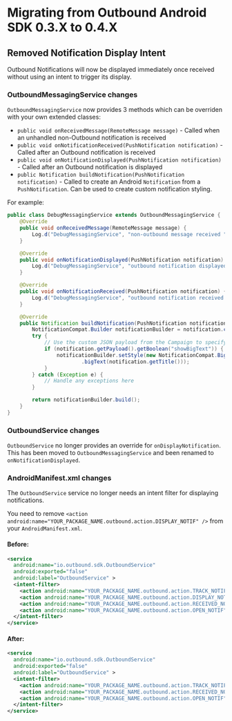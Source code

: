 # Migrating from Outbound Android SDK 0.3.X to 0.4.X

## Removed Notification Display Intent
Outbound Notifications will now be displayed immediately once received without using an intent to trigger its display.

### OutboundMessagingService changes

`OutboundMessagingService` now provides 3 methods which can be overriden with your own extended classes:
- `public void onReceivedMessage(RemoteMessage message)` - Called when an unhandled non-Outbound notification is received
- `public void onNotificationReceived(PushNotification notification)` - Called after an Outbound notification is received
- `public void onNotificationDisplayed(PushNotification notification)` - Called after an Outbound notification is displayed
- `public Notification buildNotification(PushNotification notification)` - Called to create an Android `Notification` from a `PushNotification`. Can be used to create custom notification styling.

For example:
```java
public class DebugMessagingService extends OutboundMessagingService {
    @Override
    public void onReceivedMessage(RemoteMessage message) {
        Log.d("DebugMessagingService", "non-outbound message received " + message.getMessageId());
    }

    @Override
    public void onNotificationDisplayed(PushNotification notification) {
        Log.d("DebugMessagingService", "outbound notification displayed " + notification.getInstanceId());
    }

    @Override
    public void onNotificationReceived(PushNotification notification) {
        Log.d("DebugMessagingService", "outbound notification received " + notification.getInstanceId());
    }

    @Override
    public Notification buildNotification(PushNotification notification) {
        NotificationCompat.Builder notificationBuilder = notification.createNotificationBuilder(this);
        try {
            // Use the custom JSON payload from the Campaign to specify your own custom fields
            if (notification.getPayload().getBoolean("showBigText")) {
                notificationBuilder.setStyle(new NotificationCompat.BigTextStyle()
                        .bigText(notification.getTitle()));
            }
        } catch (Exception e) {
            // Handle any exceptions here
        }

        return notificationBuilder.build();
    }
}
```

### OutboundService changes
`OutboundService` no longer provides an override for `onDisplayNotification`.
This has been moved to `OutboundMessagingService` and been renamed to `onNotificationDisplayed`.

### AndroidManifest.xml changes

The `OutboundService` service no longer needs an intent filter for displaying notifications.

You need to remove `<action android:name="YOUR_PACKAGE_NAME.outbound.action.DISPLAY_NOTIF" />` from your `AndroidManifest.xml`.

#### Before:

```xml
<service
  android:name="io.outbound.sdk.OutboundService"
  android:exported="false"
  android:label="OutboundService" >
  <intent-filter>
    <action android:name="YOUR_PACKAGE_NAME.outbound.action.TRACK_NOTIF" />
    <action android:name="YOUR_PACKAGE_NAME.outbound.action.DISPLAY_NOTIF" />
    <action android:name="YOUR_PACKAGE_NAME.outbound.action.RECEIVED_NOTIF" />
    <action android:name="YOUR_PACKAGE_NAME.outbound.action.OPEN_NOTIF" />
  </intent-filter>
</service>
```

#### After:
```xml
<service
  android:name="io.outbound.sdk.OutboundService"
  android:exported="false"
  android:label="OutboundService" >
  <intent-filter>
    <action android:name="YOUR_PACKAGE_NAME.outbound.action.TRACK_NOTIF" />
    <action android:name="YOUR_PACKAGE_NAME.outbound.action.RECEIVED_NOTIF" />
    <action android:name="YOUR_PACKAGE_NAME.outbound.action.OPEN_NOTIF" />
  </intent-filter>
</service>
```